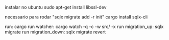 instalar no ubuntu
sudo apt-get install libssl-dev

necessario para rodar "sqlx migrate add -r init"
cargo install sqlx-cli


run:
		cargo run
watcher:
		cargo watch -q -c -w src/ -x run
migration_up:
		sqlx migrate run
migration_down:
		sqlx migrate revert